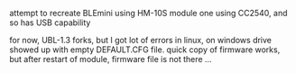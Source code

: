 attempt to recreate BLEmini using HM-10S module one using CC2540, and so has USB capability

for now, UBL-1.3 forks, but I got lot of errors in linux, on windows drive showed up with empty DEFAULT.CFG file. quick copy of firmware works, but after restart of module, firmware file is not there ...
